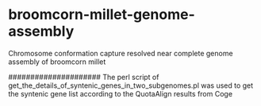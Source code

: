 # broomcorn-millet-genome-assembly
Chromosome conformation capture resolved near complete genome assembly of broomcorn millet

#####################
The perl script of get_the_details_of_syntenic_genes_in_two_subgenomes.pl was 
used to get the syntenic gene list according to the QuotaAlign results from Coge
